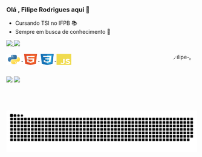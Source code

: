 ### Olá , Filipe Rodrigues aqui 👋
- Cursando TSI no IFPB 📚
- Sempre em busca de conhecimento 🎯

<div>
  <a href="https://github.com/Filipe-Rds"> 
  <img width="48%"  src="https://github-readme-stats.vercel.app/api?username=Filipe-Rds&show_icons=true&theme=chartreuse-dark&include_all_commits=true&count_private=true"/>
  <img width="48%"  src="https://github-readme-stats.vercel.app/api/top-langs/?username=Filipe-Rds&layout=compact&langs_count=7&theme=chartreuse-dark"/>
</div>

<div style="display: inline_block"><br>
  <img align="center" alt="Filipe-Python" height="30" width="40" src="https://raw.githubusercontent.com/devicons/devicon/master/icons/python/python-original.svg"> 
  <img align="center" alt="Filipe-HTML" height="30" width="40" src="https://raw.githubusercontent.com/devicons/devicon/master/icons/html5/html5-original.svg">
  <img align="center" alt="Filipe-CSS" height="30" width="40" src="https://raw.githubusercontent.com/devicons/devicon/master/icons/css3/css3-original.svg">
  <img align="center" alt="Filipe-Js" height="30" width="40" src="https://raw.githubusercontent.com/devicons/devicon/master/icons/javascript/javascript-plain.svg">
  <img align="right" alt="Filipe-pic" height="150" style="border-radius:70%;" src="https://i.scdn.co/image/ab67706f00000003863b311d4b787ed621f7e696">
</div>

##

<div>
  <a href="https://www.linkedin.com/in/filipe-rds/" target="_blank"><img src="https://img.shields.io/badge/-LinkedIn-%230077B5?style=for-the-badge&logo=linkedin&logoColor=white" target="_blank"></a> 
  <a href = "mailto:rodrigues.filipe@academico.ifpb.edu.br"><img src="https://img.shields.io/badge/-Gmail-%23333?style=for-the-badge&logo=gmail&logoColor=white" target="_blank"></a>
</div>

  ![Snake animation](https://github.com/Filipe-Rds/Filipe-Rds/blob/output/github-contribution-grid-snake.svg)
 


